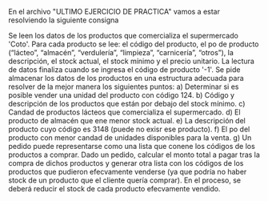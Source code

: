 En el archivo "ULTIMO EJERCICIO DE PRACTICA" vamos a estar resolviendo la siguiente consigna

Se leen los datos de los productos que comercializa el supermercado 'Coto'. Para cada producto se lee: el 
código del producto, el po de producto (“lácteo”, “almacén”, “verdulería”, “limpieza”, “carnicería”, “otros”), la 
descripción, el stock actual, el stock mínimo y el precio unitario. La lectura de datos finaliza cuando se ingresa 
el código de producto '-1'. Se pide almacenar los datos de los productos en una  estructura adecuada para 
resolver de la mejor manera los siguientes puntos: 
a) Determinar si es posible vender una unidad del producto con código 124. 
b) Código y descripción de los productos que están por debajo del stock mínimo. 
c) Candad de productos lácteos que comercializa el supermercado. 
d) El producto de almacén que ene menor stock actual. 
e) La descripción del producto cuyo código es 3148 (puede no exisr ese producto). 
f) El po del producto con menor candad de unidades disponibles para la venta. 
g) Un pedido puede representarse como una lista que conene los códigos de los productos a comprar. Dado 
un pedido, calcular el monto total a pagar tras la compra de dichos productos y generar otra lista con los 
códigos de los productos que pudieron efecvamente venderse (ya que podría no haber stock de un producto 
que el cliente quería comprar). En el proceso, se deberá reducir el stock de cada producto efecvamente 
vendido.